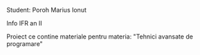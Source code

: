 
Student: Poroh Marius Ionut

Info IFR an II

Proiect ce contine materiale pentru materia: "Tehnici avansate de programare"
